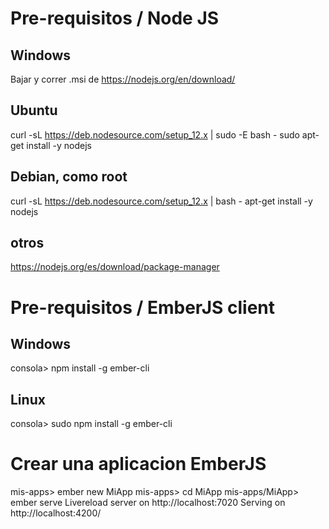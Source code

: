 # Pre-requisitos / Node JS

## Windows
Bajar y correr .msi de https://nodejs.org/en/download/

## Ubuntu
curl -sL https://deb.nodesource.com/setup_12.x | sudo -E bash -
sudo apt-get install -y nodejs

## Debian, como root
curl -sL https://deb.nodesource.com/setup_12.x | bash -
apt-get install -y nodejs

## otros
https://nodejs.org/es/download/package-manager

# Pre-requisitos / EmberJS client

## Windows
consola> npm install -g ember-cli

## Linux
consola> sudo npm install -g ember-cli

# Crear una aplicacion EmberJS

mis-apps> ember new MiApp
mis-apps> cd MiApp
mis-apps/MiApp> ember serve
Livereload server on http://localhost:7020
	Serving on http://localhost:4200/
